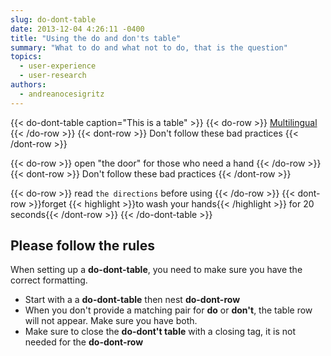 ```yaml
---
slug: do-dont-table
date: 2013-12-04 4:26:11 -0400
title: "Using the do and don'ts table"
summary: "What to do and what not to do, that is the question"
topics:
  - user-experience
  - user-research
authors:
  - andreanocesigritz
---
```


{{< do-dont-table caption="This is a table" >}}
  {{< do-row >}} [Multilingual](https://digital.gov/communities/multilingual/) {{< /do-row >}}
  {{< dont-row >}} Don't follow these bad practices {{< /dont-row >}}

  {{< do-row >}} open &#34;the door&#34; for those who need a hand {{< /do-row >}}
  {{< dont-row >}} Don't follow these bad practices {{< /dont-row >}}

  {{< do-row >}} read `the directions` before using {{< /do-row >}}
  {{< dont-row >}}forget {{< highlight >}}to wash your hands{{< /highlight >}} for 20 seconds{{< /dont-row >}}
{{< /do-dont-table >}}


## Please follow the rules

When setting up a **do-dont-table**, you need to make sure you have the correct formatting.

* Start with a a **do-dont-table** then nest **do-dont-row**
* When you don't provide a matching pair for **do** or **don't**, the table row will not appear. Make sure you have both.
* Make sure to close the **do-dont't table** with a closing tag, it is not needed for the **do-dont-row**


